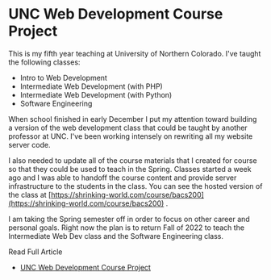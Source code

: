 # UNC Web Development Course Project


This is my fifth year teaching at University of Northern Colorado.  I've taught
the following classes:

* Intro to Web Development 
* Intermediate Web Development (with PHP) 
* Intermediate Web Development (with Python) 
* Software Engineering

When school finished in early December I put my attention toward building a
version of the web development class that could be taught by another professor at
UNC. I've been working intensely on rewriting all my website server code. 

I also needed to update all of the course materials that I created for course so
that they could be used to teach in the Spring.  Classes started a week ago and
I was able to handoff the course content and provide server infrastructure to
the students in the class.  You can see the hosted version of the class at
[https://shrinking-world.com/course/bacs200](https://shrinking-world.com/course/bacs200) .

I am taking the Spring semester off in order to focus on other career and 
personal goals.  Right now the plan is to return Fall of 2022 to teach the
Intermediate Web Dev class and the Software Engineering class.

Read Full Article

* [UNC Web Development Course Project](01-10)


